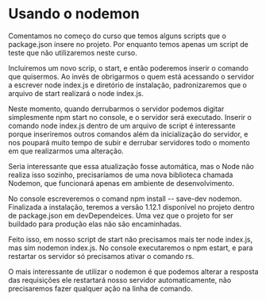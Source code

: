 # Usando o nodemon

Comentamos no começo do curso que temos alguns scripts que o package.json insere no projeto. Por enquanto temos apenas um script de teste que não utilizaremos neste curso.

Incluiremos um novo scrip, o start, e então poderemos inserir o comando que quisermos. Ao invés de obrigarmos o quem está acessando o servidor a escrever node index.js e diretório de instalação, padronizaremos que o arquivo de start realizará o node index.js.

Neste momento, quando derrubarmos o servidor podemos digitar simplesmente npm start no console, e o servidor será executado. Inserir o comando node index.js dentro de um arquivo de script é interessante porque inseriremos outros comandos além da inicialização do servidor, e nos poupará muito tempo de subir e derrubar servidores todo o momento em que realizarmos uma alteração.

Seria interessante que essa atualização fosse automática, mas o Node não realiza isso sozinho, precisaríamos de uma nova biblioteca chamada Nodemon, que funcionará apenas em ambiente de desenvolvimento.

No console escreveremos o comand npm install -- save-dev nodemon. Finalizada a instalação, teremos a versão 1.12.1 disponível no projeto dentro de package.json em devDependeices. Uma vez que o projeto for ser buildado para produção elas não são encaminhadas.

Feito isso, em nosso script de start não precisamos mais ter node index.js, mas sim nodemon index.js. No console executaremos o npm estart, e para restartar os servidor só precisamos ativar o comando rs.

O mais interessante de utilizar o nodemon é que podemos alterar a resposta das requisições ele restartará nosso servidor automaticamente, não precisaremos fazer qualquer ação na linha de comando.
